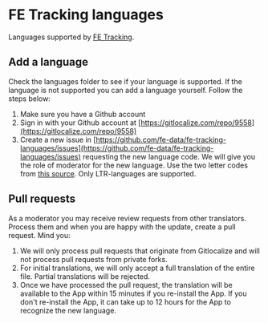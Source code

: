 # FE Tracking languages
Languages supported by [FE Tracking](https://fe-tracking.fast-events.eu/en/latest/).

## Add a language
Check the languages folder to see if your language is supported. If the language is not supported you can add a language yourself. Follow the steps below:

1. Make sure you have a  Github account
1. Sign in with your Github account at [https://gitlocalize.com/repo/9558](https://gitlocalize.com/repo/9558)
1. Create a new issue in [https://github.com/fe-data/fe-tracking-languages/issues](https://github.com/fe-data/fe-tracking-languages/issues) requesting the new language code. We will give you the role of moderator for the new language. Use the two letter codes from [this source](http://www.loc.gov/standards/iso639-2/php/code_list.php). Only LTR-languages are supported.

## Pull requests
As a moderator you may receive review requests from other translators. Process them and when you are happy with the update, create a pull request.
Mind you: 

1. We will only process pull requests that originate from Gitlocalize and will not process pull requests from private forks.
1. For initial translations, we will only accept a full translation of the entire file. Partial translations will be rejected.
1. Once we have processed the pull request, the translation will be available to the App within 15 minutes if you re-install the App. If you don't re-install the App, it can take up to 12 hours for the App to recognize the new language.
